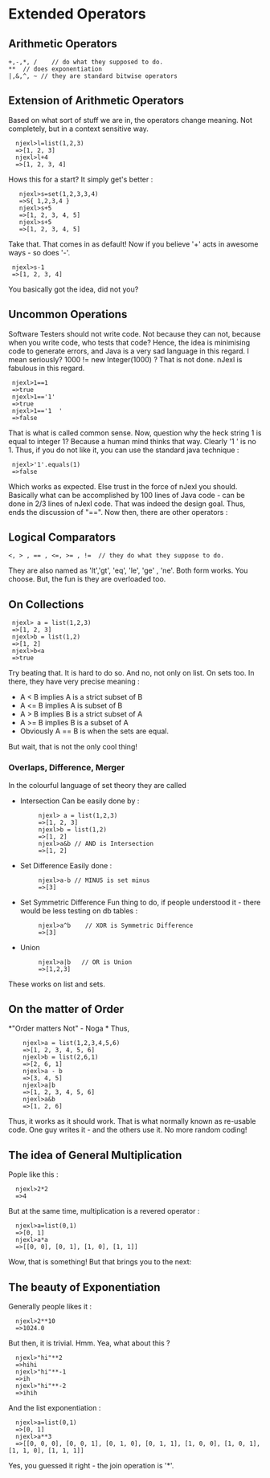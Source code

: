 # Extended Operators 

## Arithmetic Operators 

    +,-,*, /    // do what they supposed to do.
    **  // does exponentiation 
    |,&,^, ~ // they are standard bitwise operators 

## Extension of Arithmetic Operators 
   Based on what sort of stuff we are in, the operators change meaning. Not completely, but in a context sensitive way. 
    
      njexl>l=list(1,2,3)
      =>[1, 2, 3]
      njexl>l+4
      =>[1, 2, 3, 4] 


Hows this for a start? It simply get's better : 
     
       njexl>s=set(1,2,3,3,4)
       =>S{ 1,2,3,4 }
       njexl>s+5
       =>[1, 2, 3, 4, 5]
       njexl>s+5
       =>[1, 2, 3, 4, 5]

Take that. That comes in as default!
Now if you believe '+' acts in awesome ways - so does '-'.

     njexl>s-1
     =>[1, 2, 3, 4]

You basically got the idea, did not you?

## Uncommon Operations

Software Testers should not write code. Not because they can not, because when you write code, who tests that code?
Hence, the idea is minimising code to generate errors, and Java is a very sad language in this regard.
I mean seriously?    1000 != new Integer(1000)  ? That is not done. 
nJexl is fabulous in this regard.

     njexl>1==1
     =>true
     njexl>1=='1'
     =>true
     njexl>1=='1  '
     =>false

That is what is called common sense. Now, question why the heck string 1 is equal to integer 1?
Because a human mind thinks that way. Clearly '1   ' is no 1. Thus, if you do not like it, you can use the standard java technique :

     njexl>'1'.equals(1) 
     =>false 
Which works as expected. Else trust in the force of nJexl you should.
Basically what can be accomplished by 100 lines of Java code - can be done in 2/3 lines of nJexl code.
That was indeed the design goal. Thus, ends the discussion of "==".
Now then, there are other operators : 

## Logical Comparators 

    <, > , == , <=, >= , !=  // they do what they suppose to do. 

They are also named as 'lt','gt', 'eq', 'le', 'ge' , 'ne'.
Both form works. You choose. But, the fun is they are overloaded too.

## On Collections 

     njexl> a = list(1,2,3)
     =>[1, 2, 3]
     njexl>b = list(1,2)
     =>[1, 2]
     njexl>b<a
     =>true
 
Try beating that. It is hard to do so.
And no, not only on list. On sets too. In there, they have very precise meaning : 

  * A < B  implies A is a strict subset of B
  * A <= B  implies A is subset of B
  * A > B  implies B is a strict subset of A
  * A >= B  implies B is a subset of A
  * Obviously A == B is when the sets are equal.

But wait, that is not the only cool thing!

### Overlaps, Difference, Merger 
In the colourful language of set theory they are called 

* Intersection 
     Can be easily done by : 

           njexl> a = list(1,2,3)
           =>[1, 2, 3]
           njexl>b = list(1,2)
           =>[1, 2]
           njexl>a&b // AND is Intersection 
           =>[1, 2]

* Set Difference 
      Easily done : 
 
           njexl>a-b // MINUS is set minus 
           =>[3]

* Set Symmetric Difference 
      Fun thing to do, if people understood it - there would be less testing on db tables : 

           njexl>a^b    // XOR is Symmetric Difference 
           =>[3]
      
* Union 
          
           njexl>a|b   // OR is Union
           =>[1,2,3]
 
These works on list and sets.

## On the matter of Order
*"Order matters Not" - Noga *
Thus, 

        njexl>a = list(1,2,3,4,5,6)
        =>[1, 2, 3, 4, 5, 6]
        njexl>b = list(2,6,1)
        =>[2, 6, 1]
        njexl>a - b
        =>[3, 4, 5]
        njexl>a|b
        =>[1, 2, 3, 4, 5, 6]
        njexl>a&b
        =>[1, 2, 6]

Thus, it works as it should work. That is what normally known as re-usable code.
One guy writes it - and the others use it. No more random coding!

## The idea of General Multiplication 
Pople like this : 

      njexl>2*2
      =>4

But at the same time, multiplication is a revered operator : 

      njexl>a=list(0,1)
      =>[0, 1]
      njexl>a*a
      =>[[0, 0], [0, 1], [1, 0], [1, 1]]

Wow, that is something! But that brings you to the next:


## The beauty of Exponentiation 
Generally people likes it : 
     
      njexl>2**10
      =>1024.0

But then, it is trivial. Hmm. Yea, what about this ?
      
      njexl>"hi"**2
      =>hihi
      njexl>"hi"**-1
      =>ih
      njexl>"hi"**-2
      =>ihih

And the list exponentiation : 
       
      njexl>a=list(0,1)
      =>[0, 1]
      njexl>a**3
      =>[[0, 0, 0], [0, 0, 1], [0, 1, 0], [0, 1, 1], [1, 0, 0], [1, 0, 1], [1, 1, 0], [1, 1, 1]]

Yes, you guessed it right - the join operation is '*'. 
   